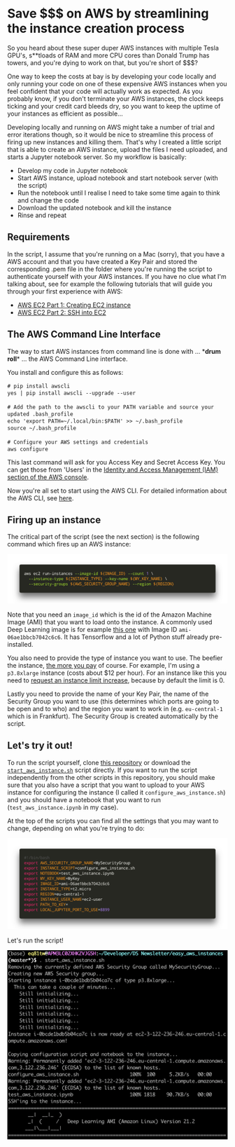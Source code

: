 # Save $$$ on AWS by streamlining the instance creation process

So you heard about these super duper AWS instances with multiple Tesla GPU's, s**tloads of RAM and more CPU cores than Donald Trump has towers, and you're dying to work on that, but you're short of $$$?

One way to keep the costs at bay is by developing your code locally and only running your code on one of these expensive AWS instances when you feel confident that your code will actually work as expected. As you probably know, if you don't terminate your AWS instances, the clock keeps ticking and your credit card bleeds dry, so you want to keep the uptime of your instances as efficient as possible...

Developing locally and running on AWS might take a number of trial and error iterations though, so it would be nice to streamline this process of firing up new instances and killing them. That's why I created a little script that is able to create an AWS instance, upload the files I need uploaded, and starts a Jupyter notebook server. So my workflow is basically:

* Develop my code in Jupyter notebook
* Start AWS instance, upload notebook and start notebook server (with the script)
* Run the notebook until I realise I need to take some time again to think and change the code
* Download the updated notebook and kill the instance
* Rinse and repeat

## Requirements

In the script, I assume that you're running on a Mac (sorry), that you have a AWS account and that you have created a Key Pair and stored the corresponding .pem file in the folder where you're running the script to authenticate yourself with your AWS instances. If you have no clue what I'm talking about, see for example the following tutorials that will guide you through your first experience with AWS:

* [AWS EC2 Part 1: Creating EC2 instance](https://medium.com/@GalarnykMichael/aws-ec2-part-1-creating-ec2-instance-9d7f8368f78a)
* [AWS EC2 Part 2: SSH into EC2](https://medium.com/@GalarnykMichael/aws-ec2-part-2-ssh-into-ec2-instance-c7879d47b6b2)

## The AWS Command Line Interface

The way to start AWS instances from command line is done with ... \***drum roll**\* ... the AWS Command Line interface.

You install and configure this as follows:

```
# pip install awscli
yes | pip install awscli --upgrade --user

# Add the path to the awscli to your PATH variable and source your updated .bash_profile
echo 'export PATH=~/.local/bin:$PATH' >> ~/.bash_profile
source ~/.bash_profile

# Configure your AWS settings and credentials
aws configure
```

This last command will ask for you Access Key and Secret Access Key. You can get those from 'Users' in the [Identity and Access Management (IAM) section of the AWS console](https://console.aws.amazon.com/iam/home#/users).

Now you're all set to start using the AWS CLI. For detailed information about the AWS CLI, see [here](https://docs.aws.amazon.com/cli/latest/userguide/cli-chap-welcome.html).

## Firing up an instance

The critical part of the script (see the next section) is the following command which fires up an AWS instance:

<img src="start_instance.png" alt="" style="width: 600px;"/>

Note that you need an `image_id` which is the id of the Amazon Machine Image (AMI) that you want to load onto the instance. A commonly used Deep Learning image is for example [this one](https://aws.amazon.com/marketplace/pp/B077GF11NF) with Image ID `ami-06ae1bbcb7042c6c6`. It has Tensorflow and a lot of Python stuff already pre-installed.

You also need to provide the type of instance you want to use. The beefier the instance, [the more you pay](https://aws.amazon.com/ec2/pricing/on-demand/) of course. For example, I'm using a `p3.8xlarge` instance (costs about $12 per hour). For an instance like this you need to [request an instance limit increase](https://docs.aws.amazon.com/AWSEC2/latest/UserGuide/ec2-resource-limits.html), because by default the limit is 0.

Lastly you need to provide the name of your Key Pair, the name of the Security Group you want to use (this determines which ports are going to be open and to who) and the region you want to work in (e.g. `eu-central-1` which is in Frankfurt). The Security Group is created automatically by the script.

## Let's try it out!

To run the script yourself, clone [this repository](https://github.com/tijlk/easy_aws_instances) or download the [`start_aws_instance.sh`](https://github.com/tijlk/easy_aws_instances/blob/master/start_aws_instance.sh) script directly. If you want to run the script independently from the other scripts in this repository, you should make sure that you also have a script that you want to upload to your AWS instance for configuring the instance (I called it `configure_aws_instance.sh`) and you should have a notebook that you want to run (`test_aws_instance.ipynb` in my case).

At the top of the scripts you can find all the settings that you may want to change, depending on what you're trying to do:

<img src="settings.png" alt="" style="width: 600px;"/>

Let's run the script!

<img src="run_the_script.png" alt="" style="width: 600px;"/>
